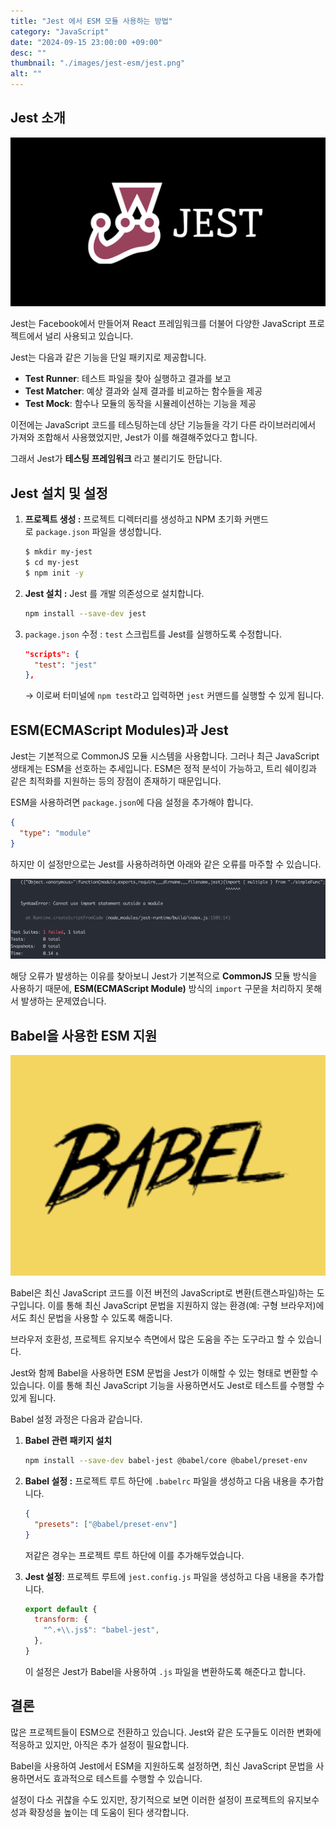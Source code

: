 ```yaml
---
title: "Jest 에서 ESM 모듈 사용하는 방법"
category: "JavaScript"
date: "2024-09-15 23:00:00 +09:00"
desc: ""
thumbnail: "./images/jest-esm/jest.png"
alt: ""
---
```


## **Jest 소개**

![img.png](images/jest-esm/img.png)

Jest는 Facebook에서 만들어져 React 프레임워크를 더불어 다양한 JavaScript 프로젝트에서 널리 사용되고 있습니다.

Jest는 다음과 같은 기능을 단일 패키지로 제공합니다.

- **Test Runner**: 테스트 파일을 찾아 실행하고 결과를 보고
- **Test Matcher**: 예상 결과와 실제 결과를 비교하는 함수들을 제공
- **Test Mock**: 함수나 모듈의 동작을 시뮬레이션하는 기능을 제공

이전에는 JavaScript 코드를 테스팅하는데 상단 기능들을 각기 다른 라이브러리에서 가져와 조합해서 사용했었지만, Jest가 이를 해결해주었다고 합니다.

그래서 Jest가 **테스팅 프레임워크** 라고 불리기도 한답니다.

## Jest 설치 및 설정

1. **프로젝트 생성 :** 프로젝트 디렉터리를 생성하고 NPM 초기화 커맨드로 `package.json` 파일을 생성합니다.

   ```bash
   $ mkdir my-jest
   $ cd my-jest
   $ npm init -y
   ```

2. **Jest 설치 :** Jest 를 개발 의존성으로 설치합니다.

   ```bash
   npm install --save-dev jest
   ```

3. `package.json` 수정 : `test` 스크립트를 Jest를 실행하도록 수정합니다.

   ```json
   "scripts": {
     "test": "jest"
   },
   ```

   → 이로써 터미널에 `npm test`라고 입력하면 `jest` 커맨드를 실행할 수 있게 됩니다.

## ESM(ECMAScript Modules)과 Jest

Jest는 기본적으로 CommonJS 모듈 시스템을 사용합니다. 그러나 최근 JavaScript 생태계는 ESM을 선호하는 추세입니다. ESM은 정적 분석이 가능하고, 트리 쉐이킹과 같은 최적화를 지원하는 등의 장점이 존재하기 때문입니다.

ESM을 사용하려면 `package.json`에 다음 설정을 추가해야 합니다.

```json
{
  "type": "module"
}
```

하지만 이 설정만으로는 Jest를 사용하려하면 아래와 같은 오류를 마주할 수 있습니다.

![img_1.png](images/jest-esm/img_1.png)

해당 오류가 발생하는 이유를 찾아보니 Jest가 기본적으로 **CommonJS** 모듈 방식을 사용하기 때문에,
**ESM(ECMAScript Module)** 방식의 `import` 구문을 처리하지 못해서 발생하는 문제였습니다.

## Babel을 사용한 ESM 지원

![img_2.png](images/jest-esm/img_2.png)

Babel은 최신 JavaScript 코드를 이전 버전의 JavaScript로 변환(트랜스파일)하는 도구입니다. 이를 통해 최신 JavaScript 문법을 지원하지 않는 환경(예: 구형 브라우저)에서도 최신 문법을 사용할 수 있도록 해줍니다.

브라우저 호환성, 프로젝트 유지보수 측면에서 많은 도움을 주는 도구라고 할 수 있습니다.

Jest와 함께 Babel을 사용하면 ESM 문법을 Jest가 이해할 수 있는 형태로 변환할 수 있습니다. 이를 통해 최신 JavaScript 기능을 사용하면서도 Jest로 테스트를 수행할 수 있게 됩니다.

Babel 설정 과정은 다음과 같습니다.

1. **Babel 관련 패키지 설치**

   ```bash
   npm install --save-dev babel-jest @babel/core @babel/preset-env
   ```

2. **Babel 설정 :** 프로젝트 루트 하단에 `.babelrc` 파일을 생성하고 다음 내용을 추가합니다.

   ```json
   {
     "presets": ["@babel/preset-env"]
   }
   ```

   저같은 경우는 프로젝트 루트 하단에 이를 추가해두었습니다.

3. **Jest 설정**: 프로젝트 루트에 `jest.config.js` 파일을 생성하고 다음 내용을 추가합니다.

   ```jsx
   export default {
     transform: {
       "^.+\\.js$": "babel-jest",
     },
   }
   ```

   이 설정은 Jest가 Babel을 사용하여 `.js` 파일을 변환하도록 해준다고 합니다.

## 결론

많은 프로젝트들이 ESM으로 전환하고 있습니다. Jest와 같은 도구들도 이러한 변화에 적응하고 있지만, 아직은 추가 설정이 필요합니다.

Babel을 사용하여 Jest에서 ESM을 지원하도록 설정하면, 최신 JavaScript 문법을 사용하면서도 효과적으로 테스트를 수행할 수 있습니다.

설정이 다소 귀찮을 수도 있지만, 장기적으로 보면 이러한 설정이 프로젝트의 유지보수성과 확장성을 높이는 데 도움이 된다 생각합니다.
